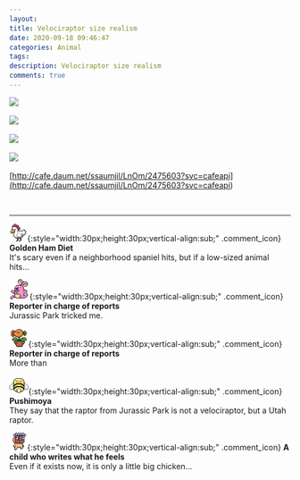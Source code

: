 ```yaml
---
layout: 
title: Velociraptor size realism
date: 2020-09-18 09:46:47
categories: Animal
tags: 
description: Velociraptor size realism
comments: true
---
```


![](https://blog.kakaocdn.net/dn/r1blg/btqITuL8H49/Uxf1si53EdlfARa3RG93DK/img.jpg)

![](https://blog.kakaocdn.net/dn/Rdi3Q/btqIXgmjy6z/63naQpwicCh1Ac8hq167zk/img.jpg)

![](https://blog.kakaocdn.net/dn/MBQtl/btqIX3740uH/4kRIp2FQ1qbu9faTst0v7K/img.jpg)

![](https://blog.kakaocdn.net/dn/bvCLBa/btqI4eUPXvB/dht4sXuFZPE94fzEv0IDFK/img.jpg)

[http://cafe.daum.net/ssaumjil/LnOm/2475603?svc=cafeapi](<http://cafe.daum.net/ssaumjil/LnOm/2475603?svc=cafeapi>)

​

* * *

![comment](/assets/character/chicken.png){:style="width:30px;height:30px;vertical-align:sub;" .comment_icon} **Golden Ham Diet**  
It's scary even if a neighborhood spaniel hits, but if a low-sized animal hits...   
  
![comment](/assets/character/bunny.png){:style="width:30px;height:30px;vertical-align:sub;" .comment_icon} **Reporter in charge of reports**  
Jurassic Park tricked me.   
  
![comment](/assets/character/plant.png){:style="width:30px;height:30px;vertical-align:sub;" .comment_icon} **Reporter in charge of reports**  
More than   
  
![comment](/assets/character/bee.png){:style="width:30px;height:30px;vertical-align:sub;" .comment_icon} **Pushimoya**  
They say that the raptor from Jurassic Park is not a velociraptor, but a Utah raptor.   
  
![comment](/assets/character/mask.png){:style="width:30px;height:30px;vertical-align:sub;" .comment_icon} **A child who writes what he feels**  
Even if it exists now, it is only a little big chicken...   
  

